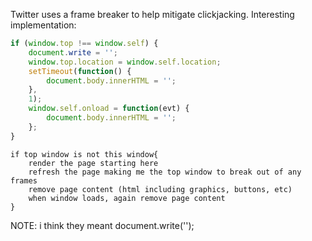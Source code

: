 Twitter uses a frame breaker to help mitigate clickjacking. Interesting implementation:
```javascript
if (window.top !== window.self) {
	document.write = '';
	window.top.location = window.self.location;
	setTimeout(function() {
		document.body.innerHTML = '';
	},
	1);
	window.self.onload = function(evt) {
		document.body.innerHTML = '';
	};
}
```
```
if top window is not this window{
	render the page starting here
	refresh the page making me the top window to break out of any frames
	remove page content (html including graphics, buttons, etc)
	when window loads, again remove page content
}
```
NOTE: i think they meant document.write('');